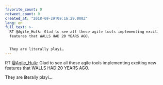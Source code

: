 ```yaml
---
favorite_count: 0
retweet_count: 0
created_at: "2018-09-29T09:16:29.000Z"
lang: en
full_text: >-
  RT @Agile_Hulk: Glad to see all these agile tools implementing exciting new
  features that WALLS HAD 20 YEARS AGO.


  They are literally playi…
---
```


RT [@Agile_Hulk](https://twitter.com/Agile_Hulk): Glad to see all these agile
tools implementing exciting new features that WALLS HAD 20 YEARS AGO.

They are literally playi…
